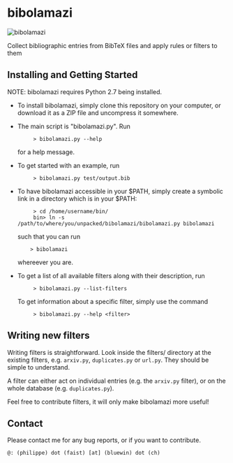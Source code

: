 bibolamazi
==========

![bibolamazi](https://github.com/phfaist/bibolamazi/raw/master/bibolamazi.png)

Collect bibliographic entries from BibTeX files and apply rules or filters to them


Installing and Getting Started
------------------------------

NOTE: bibolamazi requires Python 2.7 being installed.

* To install bibolamazi, simply clone this repository on your computer, or download it as
  a ZIP file and uncompress it somewhere.

* The main script is "bibolamazi.py". Run

           > bibolamazi.py --help

  for a help message.

* To get started with an example, run

           > bibolamazi.py test/output.bib

* To have bibolamazi accessible in your $PATH, simply create a symbolic link in a directory which
  is in your $PATH:

           > cd /home/username/bin/
           bin> ln -s /path/to/where/you/unpacked/bibolamazi/bibolamazi.py bibolamazi
 
  such that you can run
  
          > bibolamazi
 
  whereever you are.

* To get a list of all available filters along with their description, run

           > bibolamazi.py --list-filters

  To get information about a specific filter, simply use the command

           > bibolamazi.py --help <filter>



Writing new filters
-------------------

Writing filters is straightforward. Look inside the filters/ directory at the existing
filters, e.g. `arxiv.py`, `duplicates.py` or `url.py`. They should be simple to understand.

A filter can either act on individual entries (e.g. the `arxiv.py` filter), or on the
whole database (e.g. `duplicates.py`).

Feel free to contribute filters, it will only make bibolamazi more useful!


Contact
-------

Please contact me for any bug reports, or if you want to contribute.

    @: (philippe) dot (faist) [at] (bluewin) dot (ch)


